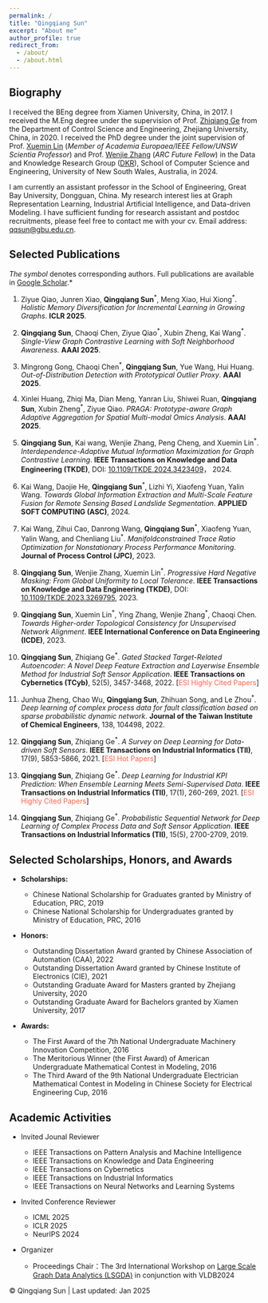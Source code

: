 ```yaml
---
permalink: /
title: "Qingqiang Sun"
excerpt: "About me"
author_profile: true
redirect_from: 
  - /about/
  - /about.html
---
```


<h2 id="biography"> Biography</h2>

I received the BEng degree from Xiamen University, China, in 2017. I received the M.Eng degree under the supervision of Prof. [Zhiqiang Ge](https://scholar.google.com.hk/citations?user=g_EMkuMAAAAJ&hl=zh-CN&oi=ao) from the Department of Control Science and Engineering, Zhejiang University, China, in 2020. I received the PhD degree under the joint supervision of Prof. [Xuemin Lin](https://www.cse.unsw.edu.au/~lxue/) (*Member of Academia Europaea/IEEE Fellow/UNSW Scientia Professor*) and Prof. [Wenjie Zhang](https://www.cse.unsw.edu.au/~zhangw/) (*ARC Future Fellow*) in the Data and Knowledge Research Group ([DKR](https://unswdb.github.io/index.html)), School of Computer Science and Engineering, University of New South Wales, Australia, in 2024.

I am currently an assistant professor in the School of Engineering, Great Bay University, Dongguan, China. My research interest lies at Graph Representation Learning, Industrial Artificial Intelligence, and Data-driven Modeling. I have sufficient funding for research assistant and postdoc recruitments, please feel free to contact me with your cv. Email address: qqsun@gbu.edu.cn.


<h2 id="publications"> Selected Publications</h2>

*The symbol <sup>*</sup> denotes corresponding authors. Full publications are available in [Google Scholar](https://scholar.google.com.hk/citations?user=ASifHRAAAAAJ&hl=zh-CN).*


1. Ziyue Qiao, Junren Xiao, **Qingqiang Sun**<sup>\*</sup>, Meng Xiao, Hui Xiong<sup>\*</sup>. *Holistic Memory Diversification for Incremental Learning in Growing Graphs*. **ICLR 2025**.

2. **Qingqiang Sun**, Chaoqi Chen, Ziyue Qiao<sup>\*</sup>, Xubin Zheng, Kai Wang<sup>\*</sup>. *Single-View Graph Contrastive Learning with Soft Neighborhood Awareness*. **AAAI 2025**.

3. Mingrong Gong, Chaoqi Chen<sup>\*</sup>, **Qingqiang Sun**,  Yue Wang, Hui Huang. *Out-of-Distribution Detection with Prototypical Outlier Proxy*. **AAAI 2025**.
   
4. Xinlei Huang, Zhiqi Ma, Dian Meng, Yanran Liu, Shiwei Ruan, **Qingqiang Sun**, Xubin Zheng<sup>\*</sup>, Ziyue Qiao. *PRAGA: Prototype-aware Graph Adaptive Aggregation for Spatial Multi-modal Omics Analysis*. **AAAI 2025**.

5. **Qingqiang Sun**, Kai wang, Wenjie Zhang, Peng Cheng, and Xuemin Lin<sup>\*</sup>. *Interdependence-Adaptive Mutual Information Maximization for Graph Contrastive Learning*. **IEEE Transactions on Knowledge and Data Engineering (TKDE)**, DOI: [10.1109/TKDE.2024.3423409](https://ieeexplore.ieee.org/document/10596072)， 2024.

6. Kai Wang, Daojie He, **Qingqiang Sun**<sup>\*</sup>, Lizhi Yi, Xiaofeng Yuan, Yalin Wang. *Towards Global Information Extraction and Multi-Scale Feature Fusion for Remote Sensing Based Landslide Segmentation*. **APPLIED SOFT COMPUTING (ASC)**, 2024. 

7. Kai Wang, Zihui Cao, Danrong Wang, **Qingqiang Sun**<sup>\*</sup>, Xiaofeng Yuan, Yalin Wang, and Chenliang Liu<sup>\*</sup>. *Manifoldconstrained Trace Ratio Optimization for Nonstationary Process Performance Monitoring*. **Journal of Process Control (JPC)**, 2023.

8. **Qingqiang Sun**, Wenjie Zhang, Xuemin Lin<sup>\*</sup>. *Progressive Hard Negative Masking: From Global Uniformity to Local Tolerance*. **IEEE Transactions on Knowledge and Data Engineering (TKDE)**, DOI: [10.1109/TKDE.2023.3269795](https://doi.org/10.1109/TKDE.2023.3269795), 2023.

9. **Qingqiang Sun**, Xuemin Lin<sup>\*</sup>, Ying Zhang, Wenjie Zhang<sup>\*</sup>, Chaoqi Chen. *Towards Higher-order Topological Consistency for Unsupervised Network Alignment*. **IEEE International Conference on Data Engineering (ICDE)**, 2023.   

10. **Qingqiang Sun**, Zhiqiang Ge<sup>\*</sup>. *Gated Stacked Target-Related Autoencoder: A Novel Deep Feature Extraction and Layerwise Ensemble Method for Industrial Soft Sensor Application*. **IEEE Transactions on Cybernetics (TCyb)**, 52(5), 3457-3468, 2022. \[<font color=Tomato>ESI Highly Cited Papers</font>\]

11. Junhua Zheng, Chao Wu, **Qingqiang Sun**, Zhihuan Song, and Le Zhou<sup>\*</sup>. *Deep learning of complex process data for fault classification based on sparse probabilistic dynamic network*. **Journal of the Taiwan Institute of Chemical Engineers**, 138, 104498, 2022.

12. **Qingqiang Sun**, Zhiqiang Ge<sup>\*</sup>. *A Survey on Deep Learning for Data-driven Soft Sensors*. **IEEE Transactions on Industrial Informatics (TII)**, 17(9), 5853-5866, 2021. \[<font color=Tomato>ESI Hot Papers</font>\]  

13. **Qingqiang Sun**, Zhiqiang Ge<sup>\*</sup>. *Deep Learning for Industrial KPI Prediction: When Ensemble Learning Meets Semi-Supervised Data*. **IEEE Transactions on Industrial Informatics (TII)**, 17(1), 260-269, 2021. \[<font color=Tomato>ESI Highly Cited Papers</font>\]  

14. **Qingqiang Sun**, Zhiqiang Ge<sup>\*</sup>. *Probabilistic Sequential Network for Deep Learning of Complex Process Data and Soft Sensor Application*. **IEEE Transactions on Industrial Informatics (TII)**, 15(5), 2700-2709, 2019.


<h2 id="honors & awards"> Selected Scholarships, Honors, and Awards</h2>

- **Scholarships:**
  - Chinese National Scholarship for Graduates granted by Ministry of Education, PRC, 2019
  - Chinese National Scholarship for Undergraduates granted by Ministry of Education, PRC, 2016  

- **Honors:**
  - Outstanding Dissertation Award granted by Chinese Association of Automation (CAA), 2022
  - Outstanding Dissertation Award granted by Chinese Institute of Electronics (CIE), 2021
  - Outstanding Graduate Award for Masters granted by Zhejiang University, 2020
  - Outstanding Graduate Award for Bachelors granted by Xiamen University, 2017

- **Awards:**
  - The First Award of the 7th National Undergraduate Machinery Innovation Competition, 2016
  - The Meritorious Winner (the First Award) of American Undergraduate Mathematical Contest in Modeling, 2016
  - The Third Award of the 9th National Undergraduate Electrician Mathematical Contest in Modeling in Chinese Society for Electrical Engineering Cup, 2016

<h2 id="academic activities"> Academic Activities</h2>

- Invited Jounal Reviewer
  - IEEE Transactions on Pattern Analysis and Machine Intelligence
  - IEEE Transactions on Knowledge and Data Engineering
  - IEEE Transactions on Cybernetics
  - IEEE Transactions on Industrial Informatics 
  - IEEE Transactions on Neural Networks and Learning Systems


- Invited Conference Reviewer
  - ICML 2025
  - ICLR 2025
  - NeurIPS 2024

- Organizer
  - Proceedings Chair：The 3rd International Workshop on [Large Scale Graph Data Analytics (LSGDA)](https://lsgda.github.io/2024) in conjunction with VLDB2024


<script type='text/javascript' id='clustrmaps' src='//cdn.clustrmaps.com/map_v2.js?cl=ffffff&w=a&t=tt&d=djQAtmR3KX6TaEwxFDWlh01anIcVC0Tbv7U28jpnYzY'></script>

<td align="center" font="Arial">&copy; Qingqiang Sun | Last updated: Jan 2025</td>
